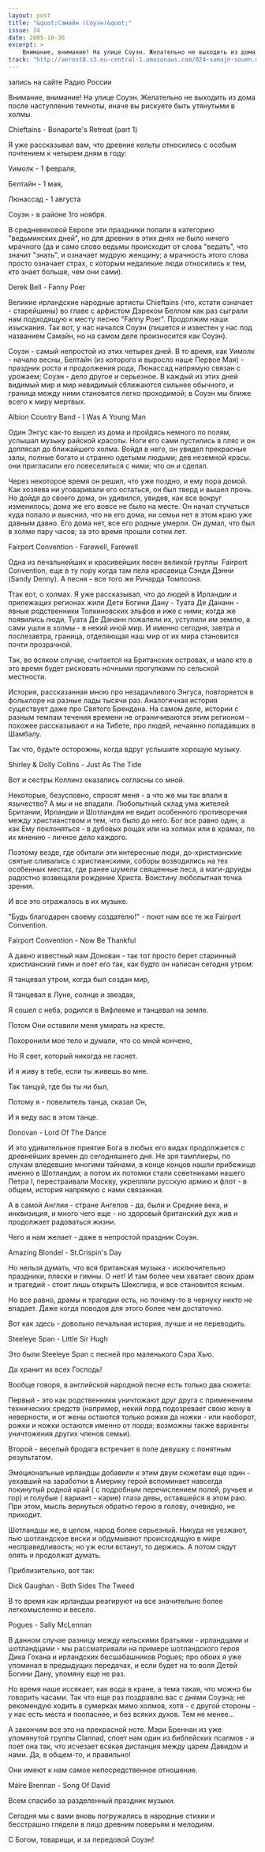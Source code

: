 ```yaml
---
layout: post
title: "&quot;Самайн (Соуэн)&quot;"
issue: 24
date: 2005-10-30
excerpt: >
    Внимание, внимание! На улице Соуэн. Желательно не выходить из дома после наступления темноты, иначе вы рискуете быть утянутыми в холмы.
track: "http://aerost8.s3.eu-central-1.amazonaws.com/024-samajn-souen.mp3"
---
```


запись на сайте Радио России

Внимание, внимание! На улице Соуэн. Желательно не выходить из дома после наступления темноты, иначе вы рискуете быть утянутыми в холмы.

Chieftains - Bonaparte's Retreat (part 1)

Я уже рассказывал вам, что древние кельты относились с особым почтением к четырем дням в году:

Уимолк - 1 февраля,

Белтайн - 1 мая,

Люнассад - 1 августа

Соуэн - в районе 1го ноября.

В средневековой Европе эти праздники попали в категорию "ведьминских дней", но для древних в этих днях не было ничего мрачного (да и само слово ведьмы происходит от слова "ведать", что значит "знать", и означает мудрую женщину; а мрачность этого слова просто означает страх, с которым недалекие люди относились к тем, кто знает больше, чем они сами).

Derek Bell - Fanny Poer

Великие ирландские народные артисты Chieftains (что, кстати означает - старейшины) во главе с арфистом Дэреком Беллом как раз сыграли нам подходящую к месту песню "Fanny Poer". Продолжим наши изыскания. Так вот, у нас начался Соуэн (пишется и известен у нас под названием Самайн, но на самом деле произносится как Соуэн).

Соуэн - самый непростой из этих четырех дней. В то время, как Уимолк - начало весны, Белтайн (из которого и выросло наше Первое Мая) - праздник роста и продолжения рода, Люнассад напрямую связан с урожаем; Соуэн - дело другое и серьезное. В каждый из этих дней видимый мир и мир невидимый сближаются сильнее обычного, и граница между ними становится легко проходимой; в Соуэн мы ближе всего к миру мертвых.

Albion Country Band - I Was A Young Man

Один Энгус как-то вышел из дома и пройдясь немного по полям, услышал музыку райской красоты. Ноги его сами пустились в пляс и он доплясал до ближайшего холма. Войдя в него, он увидел прекрасные залы, полные богато и странно одетыми людьми; дев неземной красы. они пригласили его повеселиться с ними; что он и сделал.

Через некоторое время он решил, что уже поздно, и ему пора домой. Как хозяева ни уговаривали его остаться, он был тверд и вышел прочь. Но дойдя до своего дома, он удивился, увидев, как все вокруг изменилось; дома же его вовсе не было на месте. Он начал стучаться куда попало и выяснил, что ни его дома, ни семьи нет в этом краю уже давным давно. Его дома нет, все его родные умерли. Он думал, что был в холме пару часов; за это время прошли сотни лет.

Fairport Convention - Farewell, Farewell

Одна из печальнейших и красивейших песен великой группы  Fairport Convention, еще в ту пору когда там пела красавица Сэнди Дэнни (Sandy Denny). А песня - все того же Ричарда Томпсона.

Ттак вот, о холмах. Я уже рассказывал, что до людей в Ирландии и прилежащих регионах жили Дети Богини Дану - Туата Де Дананн - явные родственники Толкиновских эльфов и иже с ними; когда же появились люди, Туата Де Дананн пожалели их, уступили им землю, а сами ушли в холмы - в некий иной мир. И именно сегодня, завтра и послезавтра, граница, отделяющая наш мир от их мира становится почти прозрачной.

Так, во всяком случае, считается на Британских островах, и мало кто в это время будет рисковать ночными прогулками по сельской местности.

История, рассказанная мною про незадачливого Энгуса, повторяется в фольклоре на разные лады тысячи раз. Аналогичная история существует даже про Святого Брендана. На самом деле, истории с разным темпам течения времени не ограничиваются этим регионом - похожее рассказывают и на Тибете, про людей, нечаянно попадавших в Шамбалу.

Так что, будьте осторожны, когда вдруг услышите хорошую музыку.

Shirley & Dolly Collins - Just As The Tide

Вот и сестры Коллинз оказались согласны со мной.

Некоторые, безусловно, спросят меня - а что же мы так впали в язычество? А мы и не впадали. Любопытный склад ума жителей Британии, Ирландии и Шотландии не видит особенного противоречия между христианством и тем, что было до него. Бог все равно один, а как Ему поклоняться - в дубовых рощах или на холмах или в храмах, по их мнению - личное дело каждого.

Поэтому везде, где обитали эти интересные люди, до-христианские святые сливались с христианскими, соборы возводились на тех особенных местах, где ранее шумели священные леса, а маги-друиды радостно возвещали рождение Христа. Воистину любопытная точка зрения.

И все это отражалось в их музыке.

"Будь благодарен своему создателю!" - поют нам все те же Fairport Convention.

Fairport Convention - Now Be Thankful

А давно известный нам Донован - так тот просто берет старинный христианский гимн и поет его так, как будто он написан сегодня утром:

Я танцевал утром, когда был создан мир,

Я танцевал в Луне, солнце и звездах,

Я сошел с неба, родился в Вифлееме и танцевал на земле.

Потом Они оставили меня умирать на кресте.

Похоронили мое тело и думали, что со мной кончено,

Но Я свет, который никогда не гаснет.

И я живу в тебе, если ты живешь во мне.

Так танцуй, где бы ты ни был,

Потому я - повелитель танца, сказал Он,

И я веду вас в этом танце.

Donovan - Lord Of The Dance

И это удивительное приятие Бога в любых его видах продолжается с древнейших времен до сегодняшнего дня. Не зря тамплиеры, по слухам вледевшие многими тайнами, в конце концов нашли прибежище именно в Шотландии; а потом их потомки стали советниками нашего Петра I, перестраивали Москву, укрепляли русскую армию и флот - в общем, история напрямую с нами связанная.

А в самой Англии - стране Ангелов - да, были и Средние века, и инквизиция, и много чего еще - но здоровый британский дух жив и продолжает радоваться жизни.

Чего и нам желает - даже в непростой праздник Соуэн.

Amazing Blondel - St.Crispin's Day

Но нельзя думать, что вся британская музыка - исключительно праздники, пляски и гимны. О нет! И там более чем хватает своих драм и трагедий - стоит лишь открыть Шекспира, и все становится ясным.

Но все равно, драмы и трагедии есть, но почему-то в чернуху никто не впадает. Даже когда поводов для этого более чем достаточно.

Вот как здесь - довольно печальная история, лучше и не переводить.

Steeleye Span - Little Sir Hugh

Это были Steeleye Span с песней про маленького Сэра Хью.

Да хранит их всех Господь!

Вообще говоря, в английской народной песне есть только два сюжета:

Первый - это как родственники уничтожают друг друга с применением технических средств (например, некий лорд подозревает свою жену в неверности, и от жены остаются только рожки да ножки - или наоборот, рожки и ножки остаются именно от лорда; возможны также варианты уничтожения других членов семьи).

Второй - веселый бродяга встречает в поле девушку с понятным результатом.

Эмоциональные ирландцы добавили к этим двум сюжетам еще один - уехавший на заработки в Америку герой вспоминает навсегда покинутый родной край ( с подробным перечислением полей, ручьев и гор) и голубые ( вариант - карие) глаза девы, оставшейся в этом раю. При этом, мысль вернуться обратно герою в голову, очевидно, не приходит.

Шотландцы же, в целом, народ более серьезный. Никуда не уезжают, пью шотландское виски и обдумывают происходящую в мире несправедливость; но уж если встанут, то держись. А потом сядут опять и продолжат думать.

Приблизительно, вот так:

Dick Gaughan - Both Sides The Tweed

В то время как ирландцы реагируют на все значительно более легкомысленно и весело.

Pogues - Sally McLennan

В данном случае разницу между кельскими братьями - ирландцами и шотландцами - мы рассматривали на примере шотландского героя Дика Гохана и ирландских бесшабашников Pogues; про обоих я уже упоминал в предыдущих передачах, и если будет на то воля Детей Богини Дану, упомяну еще не раз.

Но время наше иссякает, как вода в кране, а тема такая, что можно бы говорить часами. Так что еще раз поздравлю вас с днями Соуэна; не рекомендую ходить в сумерках мимо холмов, хотя - с другой стороны - у нас есть места и поопаснее, и без всяких духов. Тем не менее...

А закончим все это на прекрасной ноте. Мэри Бреннан из уже упомянутой группы Clannad, споет нам один из библейских псалмов - и поет она так, что исчезает всякая дистанция между царем Давидом и нами. Да, в общем-то, и правильно!

Они имеют к нам самое непосредственное отношение.

Máire Brennan - Song Of David

Всем спасибо за разделенный праздник музыки.

Сегодня мы с вами вновь погружались в народные стихии и бесстрашно глядели в лицо древним поверьям и мелодиям.

С Богом, товарищи, и за передовой Соуэн!
